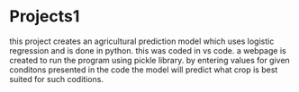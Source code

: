 # Projects1
this project creates an agricultural prediction model which uses logistic regression and is done in python.
this was coded in vs code.
a webpage is created to run the program using pickle library.
by entering values for given conditons presented in the code the model will predict what crop is best suited for such coditions.
